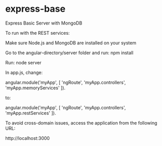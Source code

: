 express-base
============

Express Basic Server with MongoDB



To run with the REST services:

Make sure Node.js and MongoDB are installed on your system

Go to the angular-directory/server folder and run:
npm install

Run:
node server

In app.js, change:

angular.module('myApp', [
    'ngRoute',
    'myApp.controllers',
    'myApp.memoryServices'
]).

to:

angular.module('myApp', [
    'ngRoute',
    'myApp.controllers',
    'myApp.restServices'
]).

To avoid cross-domain issues, access the application from the following URL:

http://localhost:3000